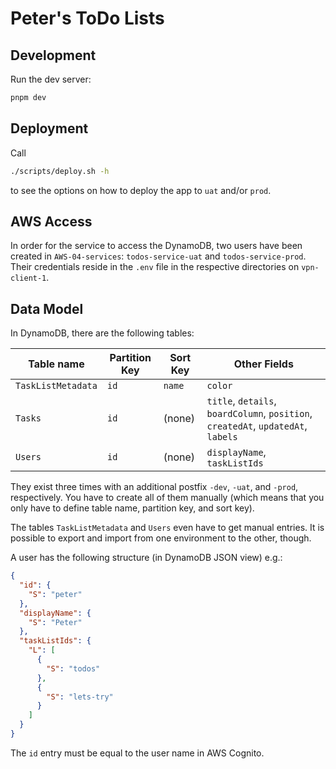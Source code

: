 # Peter's ToDo Lists

## Development

Run the dev server:

```bash
pnpm dev
```

## Deployment

Call

```bash
./scripts/deploy.sh -h
```

to see the options on how to deploy the app to `uat`
and/or `prod`.

## AWS Access

In order for the service to access the DynamoDB, two users have been created in
`AWS-04-services`: `todos-service-uat` and `todos-service-prod`. Their credentials
reside in the `.env` file in the respective directories on `vpn-client-1`.

## Data Model

In DynamoDB, there are the following tables:

 | Table name         | Partition Key | Sort Key | Other Fields                                                                      |
 | ------------------ | ------------- | -------- | --------------------------------------------------------------------------------- |
 | `TaskListMetadata` | `id`          | `name`   | `color`                                                                           |
 | `Tasks`            | `id`          | (none)   | `title`, `details`, `boardColumn`, `position`, `createdAt`, `updatedAt`, `labels` |
 | `Users`            | `id`          | (none)   | `displayName`, `taskListIds`                                                      |

They exist three times with an additional postfix `-dev`, `-uat`, and `-prod`,
respectively. You have to create all of them manually (which means that you only
have to define table name, partition key, and sort key).

The tables `TaskListMetadata` and `Users` even have to get manual entries. It
is possible to export and import from one environment to the other, though.

A user has the following structure (in DynamoDB JSON view) e.g.:
```json
{
  "id": {
    "S": "peter"
  },
  "displayName": {
    "S": "Peter"
  },
  "taskListIds": {
    "L": [
      {
        "S": "todos"
      },
      {
        "S": "lets-try"
      }
    ]
  }
}
```

The `id` entry must be equal to the user name in AWS Cognito.
